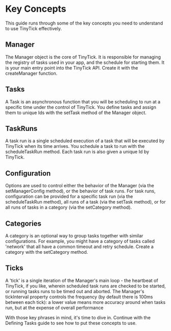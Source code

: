 # Key Concepts

This guide runs through some of the key concepts you need to understand to use
TinyTick effectively.

## Manager

The Manager object is the core of TinyTick. It is responsible for managing the
registry of tasks used in your app, and the schedule for starting them. It is
your main entry point into the TinyTick API. Create it with the createManager
function.

## Tasks

A Task is an asynchronous function that you will be scheduling to run at a
specific time under the control of TinyTick. You define tasks and assign them to
unique Ids with the setTask method of the Manager object.

## TaskRuns

A task run is a single scheduled execution of a task that will be executed by
TinyTick when its time arrives. You schedule a task to run with the
scheduleTaskRun method. Each task run is also given a unique Id by TinyTick.

## Configuration

Options are used to control either the behavior of the Manager (via the
setManagerConfig method), or the behavior of task runs. For task runs,
configuration can be provided for a specific task run (via the scheduleTaskRun
method), all runs of a task (via the setTask method), or for all runs of tasks
in a category (via the setCategory method).

## Categories

A category is an optional way to group tasks together with similar
configurations. For example, you might have a category of tasks called 'network'
that all have a common timeout and retry schedule. Create a category with the
setCategory method.

## Ticks

A 'tick' is a single iteration of the Manager's main loop - the heartbeat of
TinyTick, if you like, wherein scheduled task runs are checked to be started, or
running tasks runs to be timed out and aborted. The Manager's tickInterval
property controls the frequency (by default there is 100ms between each tick): a
lower value means more accuracy around when tasks run, but at the expense of
overall performance

With those key phrases in mind, it's time to dive in. Continue with the Defining
Tasks guide to see how to put these concepts to use.
